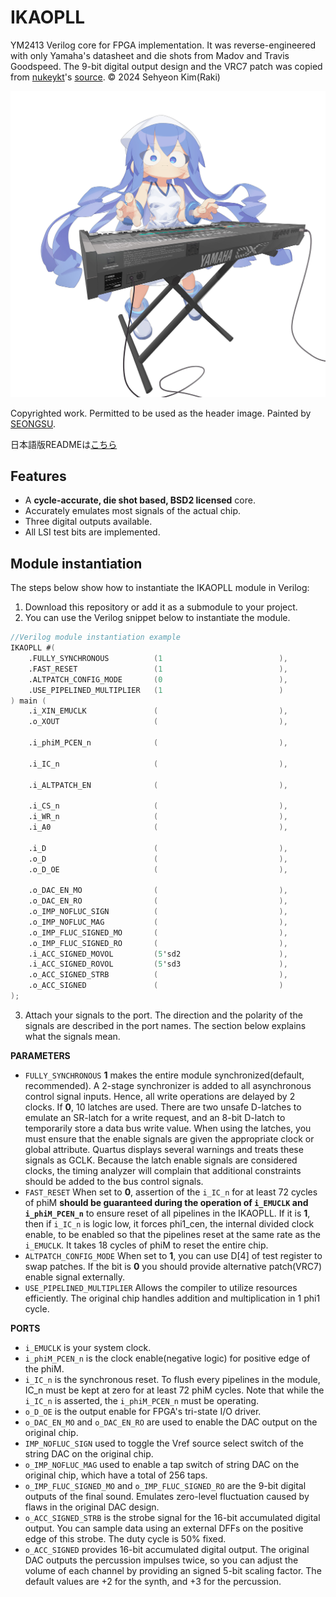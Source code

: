# IKAOPLL
YM2413 Verilog core for FPGA implementation. It was reverse-engineered with only Yamaha's datasheet and die shots from Madov and Travis Goodspeed. The 9-bit digital output design and the VRC7 patch was copied from [nukeykt](https://github.com/nukeykt)'s [source](https://github.com/nukeykt/Nuked-SMS-FPGA/blob/main/ym2413.v). © 2024 Sehyeon Kim(Raki) 

<p align=center><img alt="header image" src="./docs/ikamusume_dx7.jpg" height="auto" width="640"></p>

Copyrighted work. Permitted to be used as the header image. Painted by [SEONGSU](https://twitter.com/seongsu_twit).

日本語版READMEは[こちら](README_ja.md)

## Features
* A **cycle-accurate, die shot based, BSD2 licensed** core.
* Accurately emulates most signals of the actual chip.
* Three digital outputs available.
* All LSI test bits are implemented.

## Module instantiation
The steps below show how to instantiate the IKAOPLL module in Verilog:

1. Download this repository or add it as a submodule to your project.
2. You can use the Verilog snippet below to instantiate the module.

```verilog
//Verilog module instantiation example
IKAOPLL #(
    .FULLY_SYNCHRONOUS          (1                          ),
    .FAST_RESET                 (1                          ),
    .ALTPATCH_CONFIG_MODE       (0                          ),
    .USE_PIPELINED_MULTIPLIER   (1                          )
) main (
    .i_XIN_EMUCLK               (                           ),
    .o_XOUT                     (                           ),

    .i_phiM_PCEN_n              (                           ),

    .i_IC_n                     (                           ),

    .i_ALTPATCH_EN              (                           ),

    .i_CS_n                     (                           ),
    .i_WR_n                     (                           ),
    .i_A0                       (                           ),

    .i_D                        (                           ),
    .o_D                        (                           ),
    .o_D_OE                     (                           ),

    .o_DAC_EN_MO                (                           ),
    .o_DAC_EN_RO                (                           ),
    .o_IMP_NOFLUC_SIGN          (                           ),
    .o_IMP_NOFLUC_MAG           (                           ),
    .o_IMP_FLUC_SIGNED_MO       (                           ),
    .o_IMP_FLUC_SIGNED_RO       (                           ),
    .i_ACC_SIGNED_MOVOL         (5'sd2                      ),
    .i_ACC_SIGNED_ROVOL         (5'sd3                      ),
    .o_ACC_SIGNED_STRB          (                           ),
    .o_ACC_SIGNED               (                           )
);
```
3. Attach your signals to the port. The direction and the polarity of the signals are described in the port names. The section below explains what the signals mean.


**PARAMETERS**
* `FULLY_SYNCHRONOUS` **1** makes the entire module synchronized(default, recommended). A 2-stage synchronizer is added to all asynchronous control signal inputs. Hence, all write operations are delayed by 2 clocks. If **0**, 10 latches are used. There are two unsafe D-latches to emulate an SR-latch for a write request, and an 8-bit D-latch to temporarily store a data bus write value. When using the latches, you must ensure that the enable signals are given the appropriate clock or global attribute. Quartus displays several warnings and treats these signals as GCLK. Because the latch enable signals are considered clocks, the timing analyzer will complain that additional constraints should be added to the bus control signals.
* `FAST_RESET` When set to **0**, assertion of the `i_IC_n` for at least 72 cycles of phiM **should be guaranteed during the operation of `i_EMUCLK` and `i_phiM_PCEN_n`** to ensure reset of all pipelines in the IKAOPLL. If it is **1**, then if `i_IC_n` is logic low, it forces phi1_cen, the internal divided clock enable, to be enabled so that the pipelines reset at the same rate as the `i_EMUCLK`. It takes 18 cycles of phiM to reset the entire chip.
* `ALTPATCH_CONFIG_MODE` When set to **1**, you can use D[4] of test register to swap patches. If the bit is **0** you should provide alternative patch(VRC7) enable signal externally.
* `USE_PIPELINED_MULTIPLIER` Allows the compiler to utilize resources efficiently. The original chip handles addition and multiplication in 1 phi1 cycle.


**PORTS**
* `i_EMUCLK` is your system clock.
* `i_phiM_PCEN_n` is the clock enable(negative logic) for positive edge of the phiM.
* `i_IC_n` is the synchronous reset. To flush every pipelines in the module, IC_n must be kept at zero for at least 72 phiM cycles. Note that while the `i_IC_n` is asserted, the `i_phiM_PCEN_n` must be operating.
* `o_D_OE` is the output enable for FPGA's tri-state I/O driver.
* `o_DAC_EN_MO` and `o_DAC_EN_RO` are used to enable the DAC output on the original chip. 
* `IMP_NOFLUC_SIGN` used to toggle the Vref source select switch of the string DAC on the original chip.
* `o_IMP_NOFLUC_MAG` used to enable a tap switch of string DAC on the original chip, which have a total of 256 taps.
* `o_IMP_FLUC_SIGNED_MO` and `o_IMP_FLUC_SIGNED_RO` are the 9-bit digital outputs of the final sound. Emulates zero-level fluctuation caused by flaws in the original DAC design.
* `o_ACC_SIGNED_STRB` is the strobe signal for the 16-bit accumulated digital output. You can sample data using an external DFFs on the positive edge of this strobe. The duty cycle is 50% fixed.
* `o_ACC_SIGNED` provides 16-bit accumulated digital output. The original DAC outputs the percussion impulses twice, so you can adjust the volume of each channel by providing an signed 5-bit scaling factor. The default values are +2 for the synth, and +3 for the percussion.
